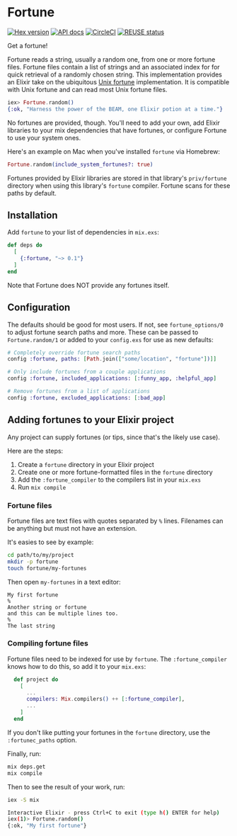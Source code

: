 # Fortune

[![Hex version](https://img.shields.io/hexpm/v/fortune.svg "Hex version")](https://hex.pm/packages/fortune)
[![API docs](https://img.shields.io/hexpm/v/fortune.svg?label=hexdocs "API docs")](https://hexdocs.pm/fortune/)
[![CircleCI](https://circleci.com/gh/fhunleth/elixir-fortune.svg?style=svg)](https://circleci.com/gh/fhunleth/elixir-fortune)
[![REUSE status](https://api.reuse.software/badge/github.com/fhunleth/elixir-fortune)](https://api.reuse.software/info/github.com/fhunleth/elixir-fortune)

Get a fortune!

Fortune reads a string, usually a random one, from one or more fortune files.
Fortune files contain a list of strings and an associated index for for quick
retrieval of a randomly chosen string. This implementation provides an Elixir
take on the ubiquitous [Unix fortune](https://en.wikipedia.org/wiki/Fortune_(Unix))
implementation. It is compatible with Unix fortune and can read most Unix
fortune files.

```elixir
iex> Fortune.random()
{:ok, "Harness the power of the BEAM, one Elixir potion at a time."}
```

No fortunes are provided, though. You'll need to add your own, add Elixir
libraries to your mix dependencies that have fortunes, or configure Fortune to
use your system ones.

Here's an example on Mac when you've installed `fortune` via Homebrew:

```elixir
Fortune.random(include_system_fortunes?: true)
```

Fortunes provided by Elixir libraries are stored in that library's
`priv/fortune` directory when using this library's `fortune` compiler. Fortune
scans for these paths by default.

## Installation

Add `fortune` to your list of dependencies in `mix.exs`:

```elixir
def deps do
  [
    {:fortune, "~> 0.1"}
  ]
end
```

Note that Fortune does NOT provide any fortunes itself.

## Configuration

The defaults should be good for most users. If not, see `fortune_options/0` to adjust fortune search paths and more. These can be passed to `Fortune.random/1` or added to your `config.exs` for use as new defaults:

```elixir
# Completely override fortune search paths
config :fortune, paths: [Path.join(["some/location", "fortune"])]]

# Only include fortunes from a couple applications
config :fortune, included_applications: [:funny_app, :helpful_app]

# Remove fortunes from a list of applications
config :fortune, excluded_applications: [:bad_app]
```

## Adding fortunes to your Elixir project

Any project can supply fortunes (or tips, since that's the likely use case).

Here are the steps:

1. Create a `fortune` directory in your Elixir project
1. Create one or more fortune-formatted files in the `fortune` directory
1. Add the `:fortune_compiler` to the compilers list in your `mix.exs`
1. Run `mix compile`

### Fortune files

Fortune files are text files with quotes separated by `%` lines. Filenames can
be anything but must not have an extension.

It's easies to see by example:

```sh
cd path/to/my/project
mkdir -p fortune
touch fortune/my-fortunes
```

Then open `my-fortunes` in a text editor:

```text
My first fortune
%
Another string or fortune
and this can be multiple lines too.
%
The last string
```

### Compiling fortune files

Fortune files need to be indexed for use by `fortune`. The `:fortune_compiler`
knows how to do this, so add it to your `mix.exs`:

```elixir
  def project do
    [
      ...
      compilers: Mix.compilers() ++ [:fortune_compiler],
      ...
    ]
  end
```

If you don't like putting your fortunes in the `fortune` directory, use the
`:fortunec_paths` option.

Finally, run:

```sh
mix deps.get
mix compile
```

Then to see the result of your work, run:

```sh
iex -S mix

Interactive Elixir - press Ctrl+C to exit (type h() ENTER for help)
iex(1)> Fortune.random()
{:ok, "My first fortune"}
```
